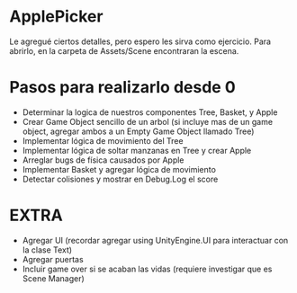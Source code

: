 # ApplePicker

Le agregué ciertos detalles, pero espero les sirva como ejercicio. Para abrirlo, en la carpeta de Assets/Scene encontraran la escena.

# Pasos para realizarlo desde 0
* Determinar la logica de nuestros componentes Tree, Basket, y Apple
* Crear Game Object sencillo de un arbol (si incluye mas de un game object, agregar ambos a un Empty Game Object llamado Tree)
* Implementar lógica de movimiento del Tree
* Implementar lógica de soltar manzanas en Tree y crear Apple
* Arreglar bugs de física causados por Apple
* Implementar Basket y agregar lógica de movimiento
* Detectar colisiones y mostrar en Debug.Log el score

# EXTRA
* Agregar UI (recordar agregar using UnityEngine.UI para interactuar con la clase Text)
* Agregar puertas
* Incluir game over si se acaban las vidas (requiere investigar que es Scene Manager)
